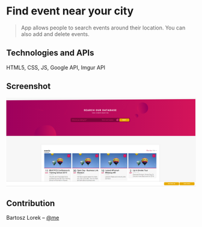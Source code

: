 # Find event near your city

> App allows people to search events around their location. You can also add and delete events.

## Technologies and APIs

HTML5, CSS, JS, Google API, Imgur API

## Screenshot

![](eventsapp.png)

## Contribution

Bartosz Lorek – [@me](mailto:balorek@interia.com)
